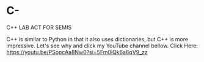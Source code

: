# C-   
C++ LAB ACT FOR SEMIS

C++ is similar to Python in that it also uses dictionaries, but C++ is more impressive. Let's see why and click my YouTube channel bellow.
Click Here:
https://youtu.be/PSopcAa8Nw0?si=5Fm0iQk6a6qV9_zz
